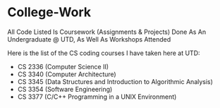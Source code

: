 # College-Work
All Code Listed Is Coursework (Assignments &amp; Projects) Done As An Undergraduate @ UTD, As Well As Workshops Attended

Here is the list of the CS coding courses I have taken here at UTD:
- CS 2336 (Computer Science II)
- CS 3340 (Computer Architecture)
- CS 3345 (Data Structures and Introduction to Algorithmic Analysis)
- CS 3354 (Software Engineering)
- CS 3377 (C/C++ Programming in a UNIX Environment)

